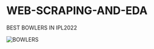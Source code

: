 # WEB-SCRAPING-AND-EDA

BEST BOWLERS IN IPL2022

![BOWLERS](https://user-images.githubusercontent.com/101935492/178928600-0de5e00d-0841-41ff-9d38-203dd1782783.png)
